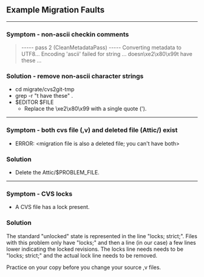 ## Example Migration Faults

---
### Symptom - non-ascii checkin comments

<blockquote>
----- pass 2 (CleanMetadataPass) -----
Converting metadata to UTF8...
Encoding 'ascii' failed for string ... doesn\xe2\x80\x99t have these ...
</blockquote>

### Solution - remove non-ascii character strings

  - cd migrate/cvs2git-tmp
  - grep -r "t have these" .
  - $EDITOR $FILE
    - Replace the \xe2\x80\x99 with a single quote (').

---
### Symptom - both cvs file (,v) and deleted file (Attic/) exist

  - ERROR: <migration file is also a deleted file; you can't have both>

### Solution

  - Delete the Attic/$PROBLEM_FILE.

---
### Symptom - CVS locks

  - A CVS file has a lock present.

### Solution

The standard "unlocked" state is represented in the line "locks; strict;".
Files with this problem only have "locks;" and then a line (in our case) a few lines lower indicating the locked revisions.
The locks line needs needs to be "locks; strict;" and the actual lock line needs to be removed.

Practice on your copy before you change your source ,v files.
